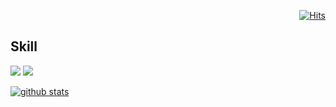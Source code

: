   <div align=end>
	
[![Hits](https://hits.seeyoufarm.com/api/count/incr/badge.svg?url=https%3A%2F%2Fgithub.com%2Fnicehyun&count_bg=%23419FD3&title_bg=%23555555&icon=react.svg&icon_color=%23419FD3&title=%5BTODAY%2FTOTAL%5D&edge_flat=false)](https://hits.seeyoufarm.com)
	
  </div>

## Skill
<img src="https://img.shields.io/badge/{뱃지이름}-{뱃지색깔}?style={뱃지스타일}&logo={로고이름}&logoColor={로고색깔}"/>
<img src="https://img.shields.io/badge/React-61DAFB?style=&logo=React&logoColor=white"/>



[![github stats](https://github-readme-stats.vercel.app/api?username=nicehyun&count_private=true&custom_title=Noah's&nbsp;github👀&bg_color=90,61DAFB,6A0DAD&title_color=fff)](https://github.com/anuraghazra/github-readme-stats)

